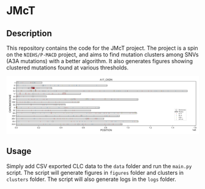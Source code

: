 # JMcT
## Description
This repository contains the code for the JMcT project. The project is a spin on the `NIEHS/P-MACD` project, and aims to find mutation clusters among SNVs (A3A mutations) with a better algorithm. It also generates figures showing clustered mutations found at various thresholds.
<p align="center">
  <img src="https://raw.githubusercontent.com/tvarovski/JMcT/examples/figures/A17_CKDN.png"
</p>

## Usage
Simply add CSV exported CLC data to the `data` folder and run the `main.py` script. The script will generate figures in `figures` folder and clusters in `clusters` folder. The script will also generate logs in the `logs` folder.
